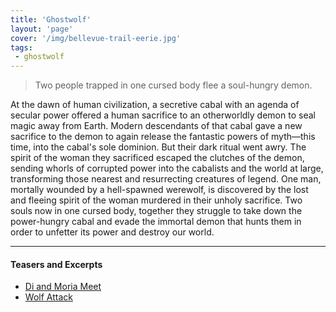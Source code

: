 ```yaml
---
title: 'Ghostwolf'
layout: 'page'
cover: '/img/bellevue-trail-eerie.jpg'
tags:
 - ghostwolf
---
```


> Two people trapped in one cursed body flee a soul-hungry demon.

At the dawn of human civilization, a secretive cabal with an agenda of secular power offered a human sacrifice to an otherworldly demon to seal magic away from Earth. Modern descendants of that cabal gave a new sacrifice to the demon to again release the fantastic powers of myth—this time, into the cabal's sole dominion. But their dark ritual went awry. The spirit of the woman they sacrificed escaped the clutches of the demon, sending whorls of corrupted power into the cabalists and the world at large, transforming those nearest and resurrecting creatures of legend. One man, mortally wounded by a hell-spawned werewolf, is discovered by the lost and fleeing spirit of the woman murdered in their unholy sacrifice. Two souls now in one cursed body, together they struggle to take down the power-hungry cabal and evade the immortal demon that hunts them in order to unfetter its power and destroy our world.

---

#### Teasers and Excerpts

* [Di and Moria Meet](/posts/di-and-moira-meet.html)
* [Wolf Attack](/posts/attack.html)
